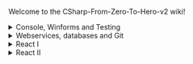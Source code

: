 Welcome to the CSharp-From-Zero-To-Hero-v2 wiki!

<details>
    <summary>Console, Winforms and Testing</summary>
    <a href="https://github.com/csinn/CSharp-From-Zero-To-Hero-v2/wiki/International-Recipe-Converter">Problem 1: International Recipe Converter</a>
    <br>
    <a href="https://github.com/csinn/CSharp-From-Zero-To-Hero-v2/wiki/C%23-Keywords-and-User-Input">Lesson 1: C# Keywords and User Input</a>
    <br>
</details>
<details>
    <summary>Webservices, databases and Git</summary>
    <a href="???">???</a>
    <br>
</details>
<details>
    <summary>React I</summary>
    <a href="???">???</a>
    <br>
</details>
<details>
    <summary>React II</summary>
    <a href="???">???</a>
    <br>
</details>
